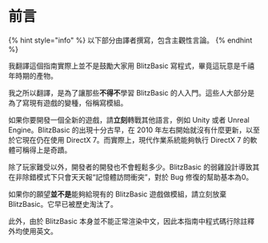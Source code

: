# 前言

{% hint style="info" %}
以下部分由譯者撰寫，包含主觀性言論。
{% endhint %}

我翻譯這個指南實際上並不是鼓勵大家用 BlitzBasic 寫程式，畢竟這玩意是千禧年時期的產物。

我之所以翻譯，是為了讓那些**不得不**學習 BlitzBasic 的人入門。這些人大部分是為了寫現有遊戲的變種，俗稱寫模組。

如果你要開發一個全新的遊戲，請**立刻**轉戰其他語言，例如 Unity 或者 Unreal Engine。BlitzBasic 的出現十分古早，在 2010 年左右開始就沒有什麼更新，以至於它現在仍在使用 DirectX 7。而實際上，現代作業系統能夠執行 DirectX 7 的軟體可稱得上是奇蹟。

除了玩家難受以外，開發者的開發也不會輕鬆多少。BlitzBasic 的弱雞設計導致其在非除錯模式下只會天天報“記憶體訪問衝突”，對於 Bug 修復的幫助基本為0。

如果你的願望**並不是**能夠給現有的 BlitzBasic 遊戲做模組，請立刻放棄 BlitzBasic。它早已被歷史淘汰了。

此外，由於 BlitzBasic 本身並不能正常渲染中文，因此本指南中程式碼行除註釋外均使用英文。

